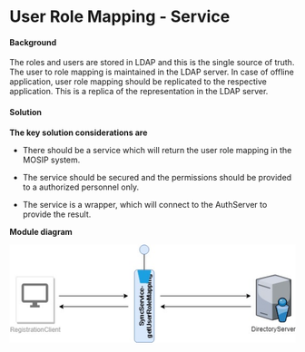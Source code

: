 ﻿# User Role Mapping - Service

#### Background

The roles and users are stored in LDAP and this is the single source of truth. The user to role mapping is maintained in the LDAP server. In case of offline application, user role mapping should be replicated to the respective application. This is a replica of the representation in the LDAP server.  

#### Solution



**The key solution considerations are**


- There should be a service which will return the user role mapping in the MOSIP system.


- The service should be secured and the permissions should be provided to a authorized personnel only.


- The service is a wrapper, which will connect to the AuthServer to provide the result.



**Module diagram**



![Module Diagram](_images/UserRoleMapping.jpg)

